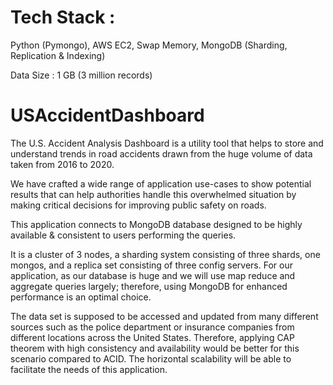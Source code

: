 # Tech Stack :
  Python (Pymongo), AWS EC2, Swap Memory, MongoDB (Sharding, Replication & Indexing)

  Data Size : 1 GB (3 million records)
  
# USAccidentDashboard
The U.S. Accident Analysis Dashboard is a utility tool that helps to store and understand trends in road
accidents drawn from the huge volume of data taken from 2016 to 2020. 

We have crafted a wide range of application use-cases to show potential results that can help authorities handle this overwhelmed situation by making critical decisions for improving public safety on roads. 

This application connects to MongoDB database designed to be highly available & consistent to users performing the queries.

It is a cluster of 3 nodes, a sharding system consisting of three shards, one mongos, and a replica set consisting of three config servers. For our application, as our database is huge and we will use map reduce and aggregate queries largely; therefore, using MongoDB for enhanced performance is an optimal choice. 

The data set is supposed to be accessed and updated from many different sources such as the police department or insurance companies from different locations across the United States. Therefore, applying CAP theorem with high consistency and availability would be better for this scenario compared to ACID. The horizontal scalability will be able to facilitate the needs of this application.
